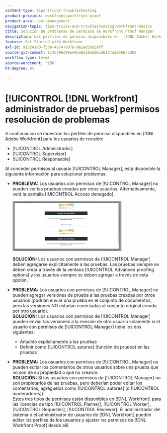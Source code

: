 ```yaml
---
content-type: tips-tricks-troubleshooting
product-previous: workfront;workfront-proof
product-area: user-management
navigation-topic: tips-tricks-and-troubleshooting-workfront-basics
title: Solución de problemas de permisos de Workfront Proof Manager
description: Los perfiles de permiso disponibles en  [!DNL Adobe] Workfront para los usuarios de revisión son Administrator, Supervisor y Manager.
feature: Get Started with Workfront
exl-id: 913241d0-f5b0-4674-b078-9a1ad3682aff
source-git-commit: 114d306d99ae9ba0a18abd63a6137ad0568ab202
workflow-type: tm+mt
source-wordcount: '256'
ht-degree: 0%

---
```


# [!UICONTROL [!DNL Workfront] administrador de pruebas] permisos resolución de problemas

A continuación se muestran los perfiles de permiso disponibles en [!DNL Adobe Workfront] para los usuarios de revisión:

* [!UICONTROL Administrador]
* [!UICONTROL Supervisor]
* [!UICONTROL Responsable]

<!--For detailed information about these options and how to configure them, see .-->

Al conceder permisos al usuario [!UICONTROL Manager], está disponible la siguiente información para solucionar problemas:

* **PROBLEMA:** Los usuarios con permisos de [!UICONTROL Manager] no pueden ver las pruebas creadas por otros usuarios. Alternativamente, verá la pantalla [!UICONTROL Acceso denegado].

  ![](assets/access-denied-350x161.png)

  **SOLUCIÓN:** Los usuarios con permisos de [!UICONTROL Manager] deben agregarse explícitamente a las pruebas. Las pruebas siempre se deben crear a través de la ventana [!UICONTROL Advanced proofing options] y los usuarios siempre se deben agregar a través de esta opción.

* **PROBLEMA:** Los usuarios con permisos de [!UICONTROL Manager] no pueden agregar versiones de prueba a las pruebas creadas por otros usuarios (podrían enviar una prueba en el conjunto de documentos, pero las versiones NO estarían conectadas al conjunto original creado por otro usuario).\
   **SOLUCIÓN:** Los usuarios con permisos de [!UICONTROL Manager] pueden enviar las versiones a la revisión de otro usuario solamente si el usuario con permisos de [!UICONTROL Manager] tiene los dos siguientes:

   * Añadido explícitamente a las pruebas
   * Definir como [!UICONTROL autores] (función de prueba) en las pruebas

* **PROBLEMA:** Los usuarios con permisos de [!UICONTROL Manager] no pueden editar los comentarios de otros usuarios sobre una prueba que no son de su propiedad o que no crearon.\
   **SOLUCIÓN:** Si los usuarios con permisos de [!UICONTROL Manager] no son propietarios de las pruebas, pero deberían poder editar los comentarios, agréguelos como [!UICONTROL autores] (o [!UICONTROL moderadores]).\
   Estos tres tipos de permisos están disponibles en [!DNL Workfront] para las licencias de tipo [!UICONTROL Planner], [!UICONTROL Worker], [!UICONTROL Requester], [!UICONTROL Reviewer]. El administrador del sistema o el administrador de usuarios de [!DNL Workfront] pueden editar los perfiles de los usuarios y ajustar los permisos de [!DNL Workfront Proof] desde allí.

